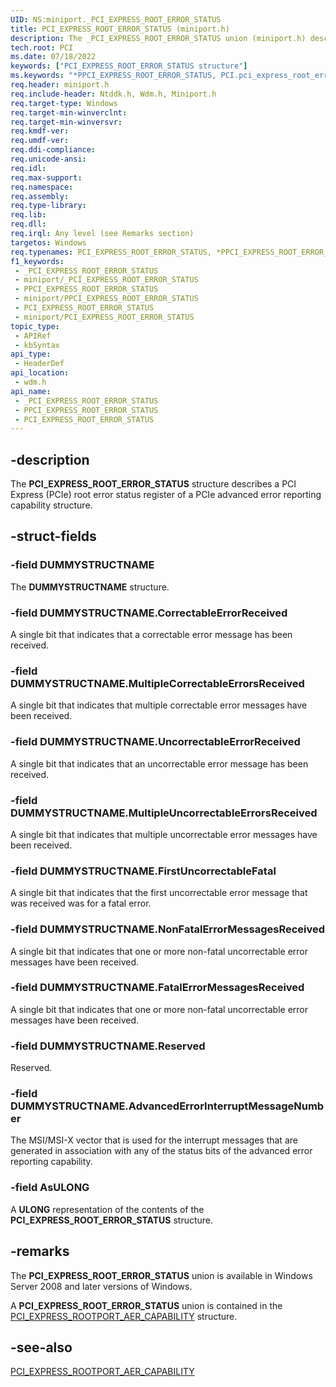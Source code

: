 ```yaml
---
UID: NS:miniport._PCI_EXPRESS_ROOT_ERROR_STATUS
title: PCI_EXPRESS_ROOT_ERROR_STATUS (miniport.h)
description: The _PCI_EXPRESS_ROOT_ERROR_STATUS union (miniport.h) describes a PCI Express (PCIe) root error status register for advanced error reporting.
tech.root: PCI
ms.date: 07/18/2022
keywords: ["PCI_EXPRESS_ROOT_ERROR_STATUS structure"]
ms.keywords: "*PPCI_EXPRESS_ROOT_ERROR_STATUS, PCI.pci_express_root_error_status, PCI_EXPRESS_ROOT_ERROR_STATUS, PCI_EXPRESS_ROOT_ERROR_STATUS union [Buses], PPCI_EXPRESS_ROOT_ERROR_STATUS, PPCI_EXPRESS_ROOT_ERROR_STATUS union pointer [Buses], _PCI_EXPRESS_ROOT_ERROR_STATUS, pci_struct_8b730780-dc4a-4873-8efd-fb6df47f7c8f.xml, wdm/PCI_EXPRESS_ROOT_ERROR_STATUS, wdm/PPCI_EXPRESS_ROOT_ERROR_STATUS"
req.header: miniport.h
req.include-header: Ntddk.h, Wdm.h, Miniport.h
req.target-type: Windows
req.target-min-winverclnt: 
req.target-min-winversvr: 
req.kmdf-ver: 
req.umdf-ver: 
req.ddi-compliance: 
req.unicode-ansi: 
req.idl: 
req.max-support: 
req.namespace: 
req.assembly: 
req.type-library: 
req.lib: 
req.dll: 
req.irql: Any level (see Remarks section)
targetos: Windows
req.typenames: PCI_EXPRESS_ROOT_ERROR_STATUS, *PPCI_EXPRESS_ROOT_ERROR_STATUS
f1_keywords:
 - _PCI_EXPRESS_ROOT_ERROR_STATUS
 - miniport/_PCI_EXPRESS_ROOT_ERROR_STATUS
 - PPCI_EXPRESS_ROOT_ERROR_STATUS
 - miniport/PPCI_EXPRESS_ROOT_ERROR_STATUS
 - PCI_EXPRESS_ROOT_ERROR_STATUS
 - miniport/PCI_EXPRESS_ROOT_ERROR_STATUS
topic_type:
 - APIRef
 - kbSyntax
api_type:
 - HeaderDef
api_location:
 - wdm.h
api_name:
 - _PCI_EXPRESS_ROOT_ERROR_STATUS
 - PPCI_EXPRESS_ROOT_ERROR_STATUS
 - PCI_EXPRESS_ROOT_ERROR_STATUS
---
```


## -description

The **PCI_EXPRESS_ROOT_ERROR_STATUS** structure describes a PCI Express (PCIe) root error status register of a PCIe advanced error reporting capability structure.

## -struct-fields

### -field DUMMYSTRUCTNAME

The **DUMMYSTRUCTNAME** structure.

### -field DUMMYSTRUCTNAME.CorrectableErrorReceived

A single bit that indicates that a correctable error message has been received.

### -field DUMMYSTRUCTNAME.MultipleCorrectableErrorsReceived

A single bit that indicates that multiple correctable error messages have been received.

### -field DUMMYSTRUCTNAME.UncorrectableErrorReceived

A single bit that indicates that an uncorrectable error message has been received.

### -field DUMMYSTRUCTNAME.MultipleUncorrectableErrorsReceived

A single bit that indicates that multiple uncorrectable error messages have been received.

### -field DUMMYSTRUCTNAME.FirstUncorrectableFatal

A single bit that indicates that the first uncorrectable error message that was received was for a fatal error.

### -field DUMMYSTRUCTNAME.NonFatalErrorMessagesReceived

A single bit that indicates that one or more non-fatal uncorrectable error messages have been received.

### -field DUMMYSTRUCTNAME.FatalErrorMessagesReceived

A single bit that indicates that one or more non-fatal uncorrectable error messages have been received.

### -field DUMMYSTRUCTNAME.Reserved

Reserved.

### -field DUMMYSTRUCTNAME.AdvancedErrorInterruptMessageNumber

The MSI/MSI-X vector that is used for the interrupt messages that are generated in association with any of the status bits of the advanced error reporting capability.

### -field AsULONG

A **ULONG** representation of the contents of the **PCI_EXPRESS_ROOT_ERROR_STATUS** structure.

## -remarks

The **PCI_EXPRESS_ROOT_ERROR_STATUS** union is available in Windows Server 2008 and later versions of Windows.

A **PCI_EXPRESS_ROOT_ERROR_STATUS** union is contained in the [PCI_EXPRESS_ROOTPORT_AER_CAPABILITY](/windows-hardware/drivers/ddi/wdm/ns-wdm-_pci_express_rootport_aer_capability) structure.

## -see-also

[PCI_EXPRESS_ROOTPORT_AER_CAPABILITY](/windows-hardware/drivers/ddi/wdm/ns-wdm-_pci_express_rootport_aer_capability)
